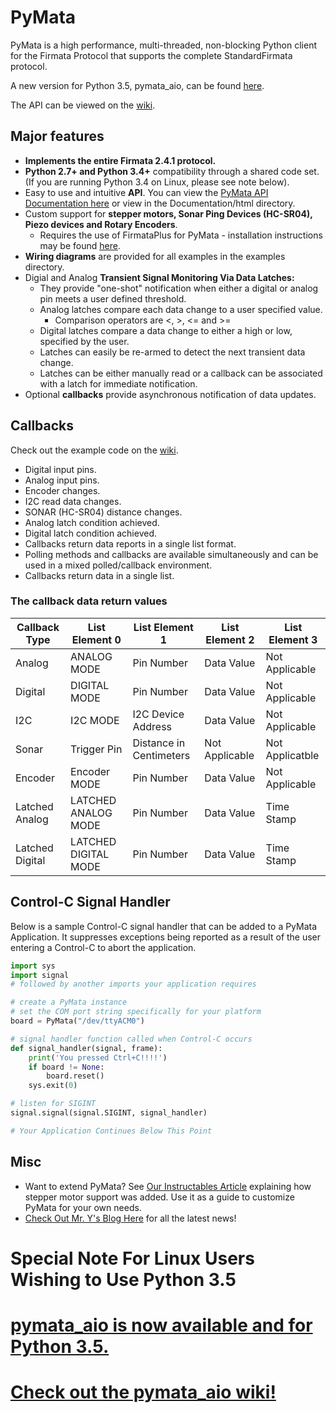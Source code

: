 PyMata
======
PyMata is a high performance, multi-threaded, non-blocking Python client for the Firmata Protocol that supports
the complete StandardFirmata protocol.

A new version for Python 3.5, pymata_aio, can be found [here](https://github.com/MrYsLab/pymata-aio).

The API can be viewed on the [wiki](https://github.com/MrYsLab/PyMata/wiki).

## Major features
* __Implements the entire Firmata 2.4.1 protocol.__
* __Python 2.7+ and Python 3.4+__ compatibility through a shared code set. (If you are running Python 3.4 on Linux, please see note below).
* Easy to use and intuitive __API__. You can view the [PyMata API Documentation here](https://htmlpreview.github.io/?https://raw.githubusercontent.com/MrYsLab/PyMata/master/documentation/html/pymata.m.html) or view in the Documentation/html directory.
* Custom support for __stepper motors, Sonar Ping Devices (HC-SR04), Piezo devices and Rotary Encoders__.
  * Requires the use of FirmataPlus for PyMata - installation instructions may be found [here](https://github.com/MrYsLab/PyMata/wiki/Installing-FirmataPlus).
* __Wiring diagrams__ are provided for all examples in the examples directory.
* Digial and Analog __Transient Signal Monitoring Via Data Latches:__
  * They provide "one-shot" notification when either a digital or analog pin meets a user defined threshold.
  * Analog latches compare each data change to a user specified value.
    * Comparison operators are <, >, <= and >=
  * Digital latches compare a data change to either a high or low, specified by the user.
  * Latches can easily be re-armed to detect the next transient data change.
  * Latches can be either manually read or a callback can be associated with a latch for immediate notification.
* Optional __callbacks__ provide asynchronous notification of data updates.

## Callbacks
Check out the example code on the [wiki](https://github.com/MrYsLab/PyMata/wiki).
  * Digital input pins.
  * Analog input pins.
  * Encoder changes.
  * I2C read data changes.
  * SONAR (HC-SR04) distance changes.
  * Analog latch condition achieved.
  * Digital latch condition achieved.
  * Callbacks return data reports in a single list format.
  * Polling methods and callbacks are available simultaneously and can be used in a mixed polled/callback environment.
  * Callbacks return data in a single list.

### The callback data return values

| Callback Type | List Element 0 | List Element 1 | List Element 2 | List Element 3 |
| ------------- | -------------- | -------------- | -------------- | -------------- |
| Analog| ANALOG MODE|Pin Number|Data Value|Not Applicable
| Digital|DIGITAL MODE|Pin Number|Data Value|Not Applicable
|I2C|I2C MODE|I2C Device Address|Data Value|Not Applicable
|Sonar|Trigger Pin|Distance in Centimeters|Not Applicable|Not Applicatble
| Encoder|Encoder MODE|Pin Number|Data Value|Not Applicable
| Latched Analog| LATCHED ANALOG MODE|Pin Number|Data Value|Time Stamp
| Latched Digital|LATCHED DIGITAL MODE|Pin Number|Data Value|Time Stamp



## Control-C Signal Handler
Below is a sample Control-C signal handler that can be added to a PyMata Application.
It suppresses exceptions being reported as a result of the user entering a Control-C to abort the application.

```python
import sys
import signal
# followed by another imports your application requires

# create a PyMata instance
# set the COM port string specifically for your platform
board = PyMata("/dev/ttyACM0")

# signal handler function called when Control-C occurs
def signal_handler(signal, frame):
    print('You pressed Ctrl+C!!!!')
    if board != None:
        board.reset()
    sys.exit(0)

# listen for SIGINT
signal.signal(signal.SIGINT, signal_handler)

# Your Application Continues Below This Point
```

## Misc
- Want to extend PyMata? See [Our Instructables Article](http://www.instructables.com/id/Going-Beyond-StandardFirmata-Adding-New-Device-Sup/) explaining how stepper motor support was added. Use it as a guide to customize PyMata for your own needs.
- [Check Out Mr. Y's Blog Here](http://mryslab.blogspot.com/) for all the latest news!


# Special Note For Linux Users Wishing to Use Python 3.5
# [pymata_aio is now available and for Python 3.5.](https://github.com/MrYsLab/pymata-aio)
# [Check out the pymata_aio wiki!](https://github.com/MrYsLab/pymata-aio/wiki)

